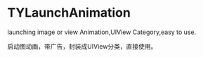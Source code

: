 # TYLaunchAnimation
launching image or view Animation,UIView Category,easy to use.

启动图动画，带广告，封装成UIView分类，直接使用。

